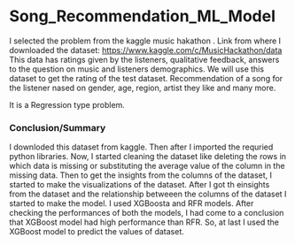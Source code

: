 # Song_Recommendation_ML_Model

I selected the problem from the kaggle music hakathon . Link from where I downloaded the
dataset: https://www.kaggle.com/c/MusicHackathon/data
This data has ratings given by the listeners, qualitative feedback, answers to the question on music
and listeners demographics. We will use this dataset to get the rating of the test dataset.
Recommendation of a song for the listener nased on gender, age, region, artist they like and many more.

It is a Regression type problem.

### Conclusion/Summary

I downloded this dataset from kaggle. Then after I imported the requried python libraries. Now,
I started cleaning the dataset like deleting the rows in which data is missing or substituting the
average value of the column in the missing data. Then to get the insights from the columns of
the dataset, I started to make the visualizations of the dataset. After I got th einsights from the
dataset and the relationship betweeen the columns of the dataset I started to make the model.
I used XGBoosta and RFR models. After checking the performances of both the models, I had
come to a conclusion that XGBoost model had high performance than RFR. So, at last I used the
XGBoost model to predict the values of dataset.
